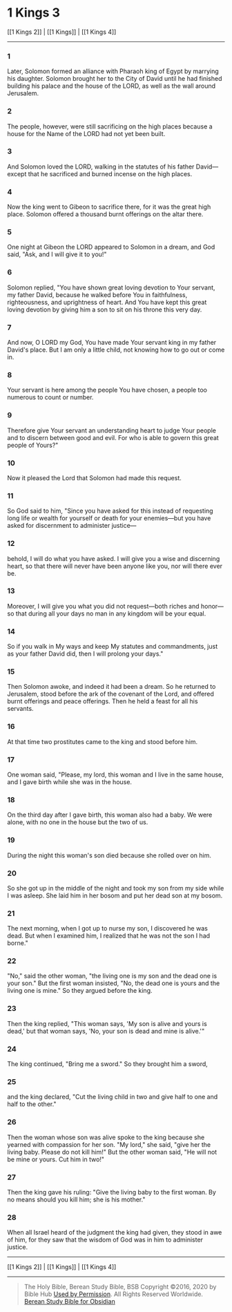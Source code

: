 # 1 Kings 3

[[1 Kings 2]] | [[1 Kings]] | [[1 Kings 4]]

---

### 1
Later, Solomon formed an alliance with Pharaoh king of Egypt by marrying his daughter. Solomon brought her to the City of David until he had finished building his palace and the house of the LORD, as well as the wall around Jerusalem.

### 2
The people, however, were still sacrificing on the high places because a house for the Name of the LORD had not yet been built.

### 3
And Solomon loved the LORD, walking in the statutes of his father David—except that he sacrificed and burned incense on the high places.

### 4
Now the king went to Gibeon to sacrifice there, for it was the great high place. Solomon offered a thousand burnt offerings on the altar there.

### 5
One night at Gibeon the LORD appeared to Solomon in a dream, and God said, "Ask, and I will give it to you!"

### 6
Solomon replied, "You have shown great loving devotion to Your servant, my father David, because he walked before You in faithfulness, righteousness, and uprightness of heart. And You have kept this great loving devotion by giving him a son to sit on his throne this very day.

### 7
And now, O LORD my God, You have made Your servant king in my father David's place. But I am only a little child, not knowing how to go out or come in.

### 8
Your servant is here among the people You have chosen, a people too numerous to count or number.

### 9
Therefore give Your servant an understanding heart to judge Your people and to discern between good and evil. For who is able to govern this great people of Yours?"

### 10
Now it pleased the Lord that Solomon had made this request.

### 11
So God said to him, "Since you have asked for this instead of requesting long life or wealth for yourself or death for your enemies—but you have asked for discernment to administer justice—

### 12
behold, I will do what you have asked. I will give you a wise and discerning heart, so that there will never have been anyone like you, nor will there ever be.

### 13
Moreover, I will give you what you did not request—both riches and honor—so that during all your days no man in any kingdom will be your equal.

### 14
So if you walk in My ways and keep My statutes and commandments, just as your father David did, then I will prolong your days."

### 15
Then Solomon awoke, and indeed it had been a dream. So he returned to Jerusalem, stood before the ark of the covenant of the Lord, and offered burnt offerings and peace offerings. Then he held a feast for all his servants.

### 16
At that time two prostitutes came to the king and stood before him.

### 17
One woman said, "Please, my lord, this woman and I live in the same house, and I gave birth while she was in the house.

### 18
On the third day after I gave birth, this woman also had a baby. We were alone, with no one in the house but the two of us.

### 19
During the night this woman's son died because she rolled over on him.

### 20
So she got up in the middle of the night and took my son from my side while I was asleep. She laid him in her bosom and put her dead son at my bosom.

### 21
The next morning, when I got up to nurse my son, I discovered he was dead. But when I examined him, I realized that he was not the son I had borne."

### 22
"No," said the other woman, "the living one is my son and the dead one is your son." But the first woman insisted, "No, the dead one is yours and the living one is mine." So they argued before the king.

### 23
Then the king replied, "This woman says, 'My son is alive and yours is dead,' but that woman says, 'No, your son is dead and mine is alive.'"

### 24
The king continued, "Bring me a sword." So they brought him a sword,

### 25
and the king declared, "Cut the living child in two and give half to one and half to the other."

### 26
Then the woman whose son was alive spoke to the king because she yearned with compassion for her son. "My lord," she said, "give her the living baby. Please do not kill him!" But the other woman said, "He will not be mine or yours. Cut him in two!"

### 27
Then the king gave his ruling: "Give the living baby to the first woman. By no means should you kill him; she is his mother."

### 28
When all Israel heard of the judgment the king had given, they stood in awe of him, for they saw that the wisdom of God was in him to administer justice.

---

[[1 Kings 2]] | [[1 Kings]] | [[1 Kings 4]]

---

> The Holy Bible, Berean Study Bible, BSB
> Copyright &copy;2016, 2020 by Bible Hub
> [Used by Permission](https://berean.bible/terms.htm). All Rights Reserved Worldwide.
> [Berean Study Bible for Obsidian](https://github.com/gapmiss/berean-study-bible-for-obsidian)

